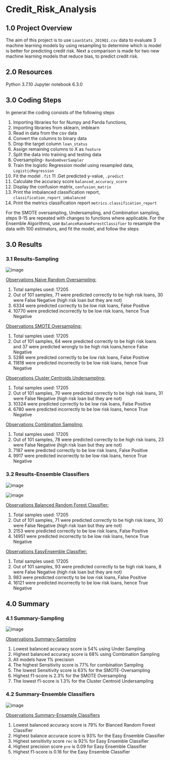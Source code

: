 # Credit_Risk_Analysis

## 1.0 Project Overview
The aim of this project is to use `LoanStats_2019Q1.csv` data to evaluate 3 machine learning models by using resampling to determine which is model
is better for predicting credit risk.
Next a comparison is made for two new machine learning models that reduce bias, to predict credit risk.

## 2.0 Resources
Python 3.7.10
Jupyter notebook 6.3.0

## 3.0 Coding Steps
In general the coding consists of the following steps
1. Importing libraries for for Numpy and Panda functions,
2. Importing libraries from sklearn, imblearn
3. Read in data from the csv data
4. Convert the columns to binary data
5. Drop the target column `loan_status`
6. Assign remaining columns to X as `feature`
7. Split the data into training and testing data 
8. Oversampling- `RandomOverSampler`
9. Train the logistic Regression model using resampled data, `LogisticRegression`
10. Fit the model `.fit`
11 .Get predicted y-value, `.predict`
12. Calculate the accuracy score `balanced_accuracy_score`
13. Display the confusion matrix, `confusion_matrix`
14. Print the imbalanced classification report, `classification_report_imbalanced`
15. Print the metrics classification report `metrics.classification_report`
 
For the SMOTE oversampling, Undersampling, and Combination sampling, steps 9-15 are repeated with changes to functions where applicable.
For the Ensemble Algorithms, use `BalanceRandomForestClassifier` to resample the data with 100 estimators, and fit the model, and follow the steps 
## 3.0 Results
### 3.1 Results-Sampling

![image](https://user-images.githubusercontent.com/85843030/137648423-aa792756-bb6c-4cd6-ae27-55e351e2d406.png)

<ins>Observations Naive Random Oversampling:</ins>
1. Total samples used: 17205
2. Out of 101 samples, 71 were predicted correctly to be high risk loans, 30 were False Negative (high risk loan but they are not)
3. 6334 were predicted correctly to be low risk loans, False Positive
4. 10770 were predicted incorrectly to be low risk loans, hence True Negative


<ins>Observations SMOTE Oversampling:</ins>
1. Total samples used: 17205
2. Out of 101 samples, 64 were predicted correctly to be high risk loans and
   37 were predicted wrongly to be high risk loans,hence False Negative
3. 5286 were predicted correctly to be low risk loans, False Positive
4. 11818 were predicted incorrectly to be low risk loans, hence True Negative


<ins>Observations Cluster Centroids Undersampling:</ins>
1. Total samples used: 17205
2. Out of 101 samples, 70 were predicted correctly to be high risk loans, 31 were False Negative (high risk loan but they are not)
3. 10324 were predicted correctly to be low risk loans, False Positive
4. 6780 were predicted incorrectly to be low risk loans, hence True Negative


<ins>Observations Combination Sampling:</ins>
1. Total samples used: 17205
2. Out of 101 samples, 78 were predicted correctly to be high risk loans, 23 were False Negative (high risk loan but they are not)
3. 7187 were predicted correctly to be low risk loans, False Positive
4. 9917 were predicted incorrectly to be low risk loans, hence True Negative




### 3.2 Results-Ensemble Classifiers

![image](https://user-images.githubusercontent.com/85843030/137651568-f7e44c5b-2135-4ed3-ab98-128c800c7e0d.png)

![image](https://user-images.githubusercontent.com/85843030/137652181-a6056e10-b52b-4697-a9fa-6f67f0eaeae9.png)

<ins>Observations Balanced Random Forest Classifier:</ins>
1. Total samples used: 17205
2. Out of 101 samples, 71 were predicted correctly to be high risk loans, 30 were False Negative (high risk loan but they are not)
3. 2153 were predicted correctly to be low risk loans, False Positive
4. 14951 were predicted incorrectly to be low risk loans, hence True Negative


<ins>Observations EasyEnsemble Classifier:</ins>
1. Total samples used: 17205
2. Out of 101 samples, 93 were predicted correctly to be high risk loans, 8 were False Negative (high risk loan but they are not)
3. 983 were predicted correctly to be low risk loans, False Positive
4. 16121 were predicted incorrectly to be low risk loans, hence True Negative

## 4.0 Summary

### 4.1 Summary-Sampling

![image](https://user-images.githubusercontent.com/85843030/137801034-0e788834-45c1-4550-a2a8-1e9e5e79eae8.png)

<ins>Observations Summary-Sampling</ins>
1. Lowest balanced accuracy score is 54% using Under Sampling
2. Highest balanced accuracy score is 68% using Combination Sampling
3. All models have 1% precision
4. The highest Sensitivity score is 77% for combination Sampling
5. The lowest Sensitivity score is 63% for the SMOTE-Oversampling
6. Highest f1-score is 2.3% for the SMOTE Oversampling
7. The lowest f1-score is 1.3% for the Cluster Centroid Undersampling





### 4.2 Summary-Ensemble Classifiers


![image](https://user-images.githubusercontent.com/85843030/137800315-67eed4bf-dacc-41cb-9aa7-4ad0c546c119.png)



<ins>Observations Summary-Ensample Classifiers</ins>
1. Lowest balanced accuracy score is 79% for Blanced Random Forest Classifier
2. Highest balance accurace score is 93% for the Easy Ensemble Classifier
3. Highest sensitivity score `rec` is 92% for Easy Ensemble Classifier
4. Highest precision score `pre` is 0.09 for Easy Ensemble Classifier
5. Highest f1-score is 0.16 for the Easy Ensemble Classifier





